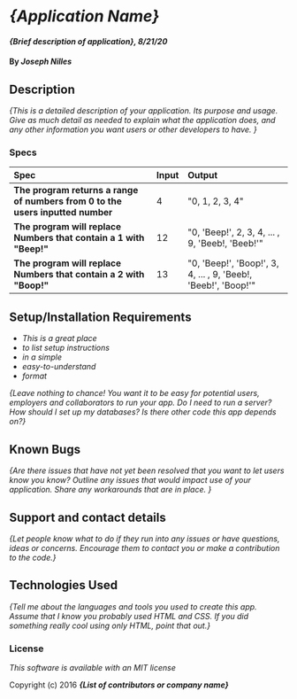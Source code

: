 # _{Application Name}_

#### _{Brief description of application}, 8/21/20_

#### By _**Joseph Nilles**_

## Description

_{This is a detailed description of your application. Its purpose and usage.  Give as much detail as needed to explain what the application does, and any other information you want users or other developers to have. }_

### Specs
| Spec | Input | Output |
| :-------------     | :------------- | :------------- |
| **The program returns a range of numbers from 0 to the users inputted number** | 4 | "0, 1, 2, 3, 4" |
| **The program will replace Numbers that contain a 1 with "Beep!"** | 12 | "0, 'Beep!', 2, 3, 4, ... , 9, 'Beeb!, 'Beeb!'" |
| **The program will replace Numbers that contain a 2 with "Boop!"** | 13 | "0, 'Beep!', 'Boop!', 3, 4, ... , 9, 'Beeb!, 'Beeb!', 'Boop!'" |



## Setup/Installation Requirements

* _This is a great place_
* _to list setup instructions_
* _in a simple_
* _easy-to-understand_
* _format_

_{Leave nothing to chance! You want it to be easy for potential users, employers and collaborators to run your app. Do I need to run a server? How should I set up my databases? Is there other code this app depends on?}_

## Known Bugs

_{Are there issues that have not yet been resolved that you want to let users know you know?  Outline any issues that would impact use of your application.  Share any workarounds that are in place. }_

## Support and contact details

_{Let people know what to do if they run into any issues or have questions, ideas or concerns.  Encourage them to contact you or make a contribution to the code.}_

## Technologies Used

_{Tell me about the languages and tools you used to create this app. Assume that I know you probably used HTML and CSS. If you did something really cool using only HTML, point that out.}_

### License

*This software is available with an MIT license*

Copyright (c) 2016 **_{List of contributors or company name}_**